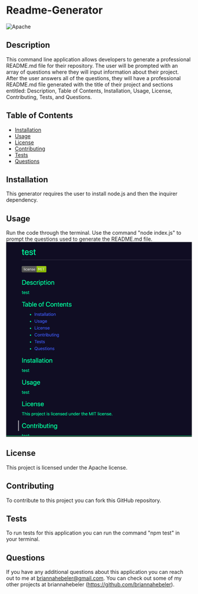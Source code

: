  # Readme-Generator
![Apache](https://img.shields.io/badge/license-Apache-green)

## Description 
This command line application allows developers to generate a professional README.md file for their repository. The user will be prompted with an array of questions where they will input information about their project. After the user answers all of the questions, they will have a professional README.md file generated with the title of their project and sections entitled: Description, Table of Contents, Installation, Usage, License, Contributing, Tests, and Questions.

## Table of Contents  
* [Installation](#installation)
* [Usage](#usage)
* [License](#license)
* [Contributing](#contributing)
* [Tests](#tests)
* [Questions](#questions)

## Installation
This generator requires the user to install node.js and then the inquirer dependency.

## Usage 
Run the code through the terminal. Use the command "node index.js" to prompt the questions used to generate the README.md file.
![](./assets/media/test-ex.png)

## License
This project is licensed under the Apache license.

## Contributing
To contribute to this project you can fork this GitHub repository.

## Tests
To run tests for this application you can run the command "npm test" in your terminal. 

## Questions
If you have any additional questions about this application you can reach out to me at briannahebeler@gmail.com.
You can check out some of my other projects at briannahebeler (https://github.com/briannahebeler).
